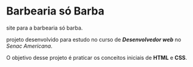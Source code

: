 # Barbearia só Barba
site para a barbearia só barba.

projeto desenvolvido para estudo no curso de 
***Desenvolvedor web*** no
*Senac Americana*.

O objetivo desse projeto é
praticar os conceitos 
iniciais de **HTML** e 
**CSS**.